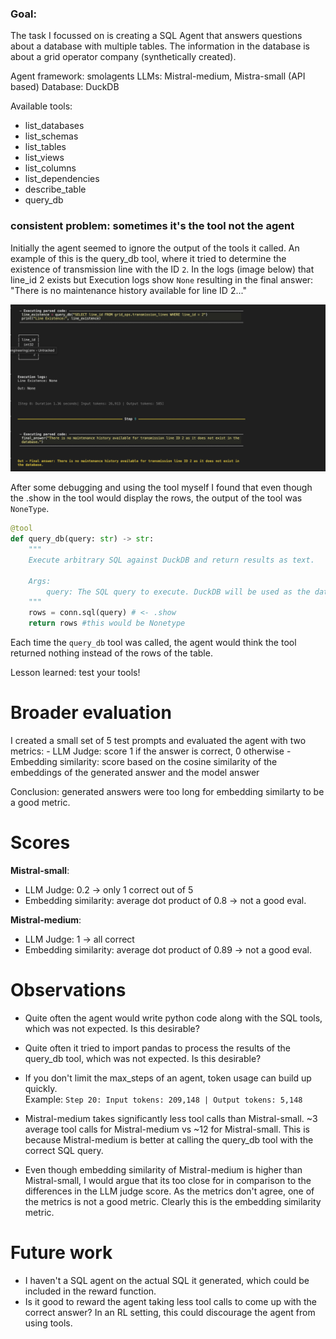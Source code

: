 
### Goal:

The task I focussed on is creating a SQL Agent that answers questions about a database with multiple tables. The information in the database is about a grid operator company (synthetically created).

Agent framework: smolagents
LLMs: Mistral-medium, Mistra-small (API based)
Database: DuckDB

Available tools:
- list_databases
- list_schemas
- list_tables
- list_views
- list_columns
- list_dependencies
- describe_table
- query_db


### consistent problem: sometimes it's the tool not the agent
Initially the agent seemed to ignore the output of the tools it called. An example of this is the query_db tool, where it tried to determine the existence of transmission line with the ID `2`. In the logs (image below) that line_id 2 exists but Execution logs show `None` resulting in the final answer: "There is no maintenance history available for line ID 2..."

![image](homework-1/images/tool-bug.png)

After some debugging and using the tool myself I found that even though the .show in the tool would display the rows, the output of the tool was `NoneType`.

```python
@tool
def query_db(query: str) -> str:
    """
    Execute arbitrary SQL against DuckDB and return results as text.

    Args:
        query: The SQL query to execute. DuckDB will be used as the database.
    """
    rows = conn.sql(query) # <- .show
    return rows #this would be Nonetype
```

Each time the `query_db` tool was called, the agent would think the tool returned nothing instead of the rows of the table.

Lesson learned: test your tools!


# Broader evaluation

I created a small set of 5 test prompts and evaluated the agent with two metrics:
    - LLM Judge: score 1 if the answer is correct, 0 otherwise
    - Embedding similarity: score based on the cosine similarity of the embeddings of the generated answer and the model answer

Conclusion: generated answers were too long for embedding similarty to be a good metric.

# Scores

**Mistral-small**:
- LLM Judge: 0.2 -> only 1 correct out of 5 <br>
- Embedding similarity: average dot product of 0.8 -> not a good eval.

**Mistral-medium**:
- LLM Judge: 1 -> all correct <br>
- Embedding similarity: average dot product of 0.89 -> not a good eval.

# Observations
- Quite often the agent would write python code along with the SQL tools, which was not expected. Is this desirable?
- Quite often it tried to import pandas to process the results of the query_db tool, which was not expected. Is this desirable?
- If you don't limit the max_steps of an agent, token usage can build up quickly. <br>
  Example:
    `Step 20: Input tokens: 209,148 | Output tokens: 5,148`

- Mistral-medium takes significantly less tool calls than Mistral-small. ~3 average tool calls for Mistral-medium vs ~12 for Mistral-small. This is because Mistral-medium is better at calling the query_db tool with the correct SQL query.
- Even though embedding similarity of Mistral-medium is higher than Mistral-small, I would argue that its too close for in comparison to the differences in the LLM judge score. As the metrics don't agree, one of the metrics is not a good metric. Clearly this is the embedding similarity metric.

# Future work
- I haven't a SQL agent on the actual SQL it generated, which could be included in the reward function.
- Is it good to reward the agent taking less tool calls to come up with the correct answer? In an RL setting, this could discourage the agent from using tools.
